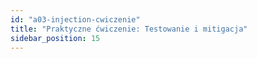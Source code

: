 ```yaml
---
id: "a03-injection-cwiczenie"
title: "Praktyczne ćwiczenie: Testowanie i mitigacja"
sidebar_position: 15
---
```

